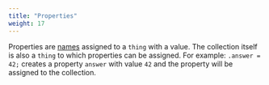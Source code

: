 ```yaml
---
title: "Properties"
weight: 17
---
```


Properties are [names](../names) assigned to a `thing` with a value. The collection itself is also a `thing` to which properties can be assigned.
For example: `.answer = 42;` creates a property `answer` with value `42` and the property will be assigned to the collection.
